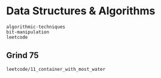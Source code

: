 # Data Structures & Algorithms

```{toctree}
algorithmic-techniques
bit-manipulation
leetcode
```

## Grind 75

```{toctree}
leetcode/11_container_with_most_water
```
